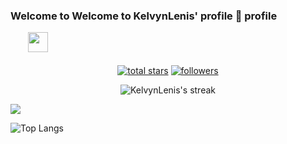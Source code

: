 <h3 display="flex" align="space-between">
  Welcome to Welcome to KelvynLenis' profile 👋 profile
  
   &#8287;&#8287;&#8287;&#8287;&#8287;
  <a title="LinkedIn" href="https://www.linkedin.com/in/kelvyn-lenis-martins-2188301ab/" alt="Dev Pro Tips Discussion & Support Server"><img width="32px" src="https://cdn-icons-png.flaticon.com/512/174/174857.png"/></a>
  &#8287;&#8287;&#8287;&#8287;&#8287;
</h3>

<p align="center">
  <a href="https://github.com/KelvynLenis?tab=repositories&sort=stargazers">
    <img alt="total stars" title="Total stars on GitHub" src="https://custom-icon-badges.herokuapp.com/badge/dynamic/json?logo=star&color=55960c&labelColor=488207&label=Stars&style=for-the-badge&query=%24.stars&url=https://api.github-star-counter.workers.dev/user/KelvynLenis"/></a>
  <a href="https://github.com/KelvynLenis?tab=followers">
    <img alt="followers" title="Follow me on Github" src="https://custom-icon-badges.herokuapp.com/github/followers/KelvynLenis?color=236ad3&labelColor=1155ba&style=for-the-badge&logo=person-add&label=Follow&logoColor=white"/></a>
  <!--<a href="https://github.com/KelvynLenis/Simple-View-Counter">
    <img alt="views" title="GitHub profile views" src="https://freshidea.com/jonah/app/DenverCoder1-profile-views"/></a>
    -->
</p>

<p align="center">
  <img alt="KelvynLenis's streak" src="https://github-readme-streak-stats.herokuapp.com/?user=KelvynLenis&theme=omni&hide_border=true"/>
</p>

<a href="">
  <img align="centre" src="https://github-readme-stats.vercel.app/api?username=KelvynLenis&count_private=true&include_all_commits=true&show_icons=true&title_color=007bff&text_color=e7e7e7&icon_color=007bff&bg_color=171c28" />
<a />

![Top Langs](https://github-readme-stats.vercel.app/api/top-langs/?username=KelvynLenis&layout=compact&title_color=007bff&text_color=e7e7e7&icon_color=007bff&bg_color=171c28)
